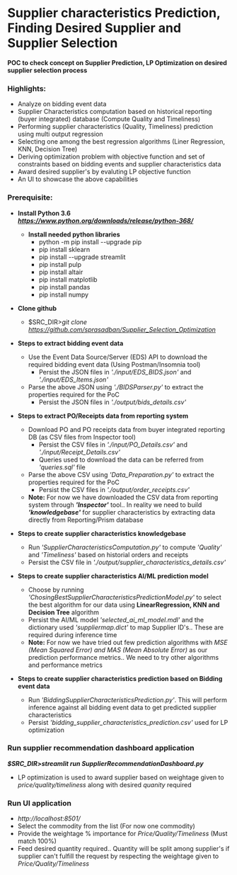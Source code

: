 # Supplier characteristics Prediction, Finding Desired Supplier and Supplier Selection

**POC to check concept on Supplier Prediction, LP Optimization on desired supplier selection process**

### Highlights:
  * Analyze on bidding event data
  * Supplier Characteristics computation based on historical reporting (buyer integrated) database (Compute Quality and Timeliness)
  * Performing supplier characteristics (Quality, Timeliness) prediction using multi output regression 
  * Selecting one among the best regression algorithms (Liner Regression, KNN, Decision Tree)
  * Deriving optimization problem with objective function and set of constraints based on bidding events and supplier characteristics data
  * Award desired supplier's by evaluting LP objective function
  * An UI to showcase the above capabilities

### Prerequisite:
  * **Install Python 3.6 *https://www.python.org/downloads/release/python-368/*** 
	* **Install needed python libraries**
		- python -m pip install --upgrade pip
		- pip install sklearn
		- pip install --upgrade streamlit
		- pip install pulp
		- pip install altair
		- pip install matplotlib
		- pip install pandas
		- pip install numpy

  * **Clone github**
    - $SRC_DIR>*git clone https://github.com/sprasadban/Supplier_Selection_Optimization*

  * **Steps to extract bidding event data**
    - Use the Event Data Source/Server (EDS) API to download the required bidding event data (Using Postman/Insomnia tool)
      * Persist the JSON files in *'./input/EDS_BIDS.json'* and *'./input/EDS_Items.json'*
    - Parse the above JSON using *'./BIDSParser.py'* to extract the properties required for the PoC
      * Persist the JSON files in *'./output/bids_details.csv'*
  
  * **Steps to extract PO/Receipts data from reporting system**
    - Download PO and PO receipts data from buyer integrated reporting DB (as CSV files from Inspector tool)
      * Persist the CSV files in *'./input/PO_Details.csv'* and *'./input/Receipt_Details.csv'*
      * Queries used to download the data can be referred from *'queries.sql'* file
    - Parse the above CSV using *'Data_Preparation.py'* to extract the properties required for the PoC
      * Persist the CSV files in *'./output/order_receipts.csv'*
    - **Note:** For now we have downloaded the CSV data from reporting system through ***'Inspector'*** tool.. In reality we need to build ***'knowledgebase'*** for supplier characteristics by extracting data directly from Reporting/Prism database
  
  * **Steps to create supplier characteristics knowledgebase**
    - Run *'SupplierCharacteristicsComputation.py'* to compute *'Quality'* and *'Timeliness'* based on historial orders and receipts
    - Persist the CSV file in *'./output/supplier_characteristics_details.csv'*
  
  * **Steps to create supplier characteristics AI/ML prediction model**
    - Choose by running *'ChosingBestSupplierCharacteristicsPredictionModel.py'* to select the best algorithm for our data using **LinearRegression, KNN and Decision Tree** algorithm
    - Persist the AI/ML model *'selected_ai_ml_model.mdl'* and the dictionary used *'suppliermap.dict'* to map Supplier ID's.. These are required during inference time
    - **Note:** For now we have tried out few prediction algorithms with *MSE (Mean Squared Error) and MAS (Mean Absolute Error)* as our prediction performance metrics.. We need to try other algorithms and performance metrics
  
  * **Steps to create supplier characteristics prediction based on Bidding event data**
    - Run *'BiddingSupplierCharacteristicsPrediction.py'*. This will perform inference against all bidding event data to get predicted supplier characteristics
    - Persist *'bidding_supplier_characteristics_prediction.csv'* used for LP optimization 

### Run supplier recommendation dashboard application 
  ***$SRC_DIR>streamlit run SupplierRecommendationDashboard.py***
  * LP optimization is used to award supplier based on weightage given to *price/quality/timeliness* along with desired *quanity* required

### Run UI application
  * *http://localhost:8501/*
  * Select the commodity from the list (For now one commodity)
  * Provide the weightage % importance for *Price/Quality/Timeliness* (Must match 100%)
  * Feed desired quantity required.. Quantity will be split among supplier's if supplier can't fulfill the request by respecting the weightage given to *Price/Quality/Timeliness*
